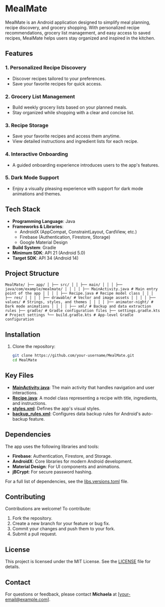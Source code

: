# MealMate

MealMate is an Android application designed to simplify meal planning, recipe discovery, and grocery shopping. With personalized recipe recommendations, grocery list management, and easy access to saved recipes, MealMate helps users stay organized and inspired in the kitchen.

## Features

### 1. **Personalized Recipe Discovery**
   - Discover recipes tailored to your preferences.
   - Save your favorite recipes for quick access.

### 2. **Grocery List Management**
   - Build weekly grocery lists based on your planned meals.
   - Stay organized while shopping with a clear and concise list.

### 3. **Recipe Storage**
   - Save your favorite recipes and access them anytime.
   - View detailed instructions and ingredient lists for each recipe.

### 4. **Interactive Onboarding**
   - A guided onboarding experience introduces users to the app's features.

### 5. **Dark Mode Support**
   - Enjoy a visually pleasing experience with support for dark mode animations and themes.

## Tech Stack

- **Programming Language**: Java
- **Frameworks & Libraries**:
  - AndroidX (AppCompat, ConstraintLayout, CardView, etc.)
  - Firebase (Authentication, Firestore, Storage)
  - Google Material Design
- **Build System**: Gradle
- **Minimum SDK**: API 21 (Android 5.0)
- **Target SDK**: API 34 (Android 14)

## Project Structure
```
MealMate/ ├── app/ │ ├── src/ │ │ ├── main/ │ │ │ ├── java/com/example/mealmate/ │ │ │ │ ├── MainActivity.java # Main entry point of the app │ │ │ │ ├── Recipe.java # Recipe model class │ │ │ ├── res/ │ │ │ │ ├── drawable/ # Vector and image assets │ │ │ │ ├── values/ # Strings, styles, and themes │ │ │ │ ├── animator-night/ # Dark mode animations │ │ │ │ ├── xml/ # Backup and data extraction rules ├── gradle/ # Gradle configuration files ├── settings.gradle.kts # Project settings └── build.gradle.kts # App-level Gradle configuration
```

## Installation

1. Clone the repository:
   ```bash
   git clone https://github.com/your-username/MealMate.git
   cd MealMate

## Key Files

- **[MainActivity.java](app/src/main/java/com/example/mealmate/MainActivity.java)**: The main activity that handles navigation and user interactions.
- **[Recipe.java](app/src/main/java/com/example/mealmate/Recipe.java)**: A model class representing a recipe with title, ingredients, and instructions.
- **[styles.xml](app/src/main/res/values/styles.xml)**: Defines the app's visual styles.
- **[backup_rules.xml](app/src/main/res/xml/backup_rules.xml)**: Configures data backup rules for Android's auto-backup feature.

## Dependencies

The app uses the following libraries and tools:

- **Firebase**: Authentication, Firestore, and Storage.
- **AndroidX**: Core libraries for modern Android development.
- **Material Design**: For UI components and animations.
- **jBCrypt**: For secure password hashing.

For a full list of dependencies, see the [libs.versions.toml](gradle/libs.versions.toml) file.

## Contributing

Contributions are welcome! To contribute:

1. Fork the repository.
2. Create a new branch for your feature or bug fix.
3. Commit your changes and push them to your fork.
4. Submit a pull request.

## License

This project is licensed under the MIT License. See the [LICENSE](LICENSE) file for details.

## Contact

For questions or feedback, please contact **Michaela** at [your-email@example.com].
